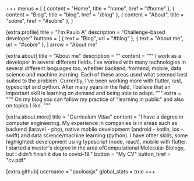 +++
menus = [
    { content = "Home", title = "home", href = "#home" },
    { content = "Blog", title = "blog", href = "/blog" },
    { content = "About", title = "sobre", href = "#sobre" },
]

[extra.profile]
title = "I'm Paulo A"
description = "Challenge-based developer"
buttons = [
    { text = "Blog", url = "#blog" },
    { text = "About me", url = "#sobre" },
]
arrow = "About me"

[extra.about]
title = "About me"
description = ""
content = """
I work as a developer in several different fields. I've worked with many technologies in several different languages too, whether backend, frontend, mobile, data science and machine learning. Each of these areas used what seemed best suited to the problem. Currently, I've been working more with flutter, rust, typescript and python. After many years in the field, I believe that an important skill is learning on demand and being able to adapt.
"""
extra = """
On my blog you can follow my practice of \"learning in public\" and also on topics I like.
"""

[extra.about.more]
title = "Curriculum Vitae"
content = "I have a degree in computer engineering. My experience in companies is in areas such as backend (laravel - php), native mobile development (android - kotlin, ios - swift) and data science/machine learning (python). I have other skills, some highlighted: development using typescript (node, react), mobile with flutter. I started a master's degree in the area of ​​Computational Molecular Biology, but I didn't finish it due to covid-19."
button = "My CV"
button_href = "cv.pdf"

[extra.github]
username = "pauloasjx"
global_stats = true
+++